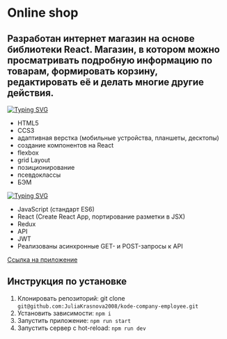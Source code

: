 # Online shop

## Разработан интернет магазин на основе библиотеки React. Магазин, в котором можно просматривать подробную информацию по товарам, формировать корзину, редактировать её и делать многие другие действия.

[![Typing SVG](https://readme-typing-svg.demolab.com?font=Inter&size=18&pause=1000&color=3456F3&multiline=true&width=500&height=30&lines=%D0%92%D1%91%D1%80%D1%81%D1%82%D0%BA%D0%B0+%D0%B8+JSX)](https://git.io/typing-svg)

- HTML5
- CCS3
- адаптивная верстка (мобильные устройства, планшеты, десктопы)
- создание компонентов на React
- flexbox
- grid Layout
- позиционирование
- псевдоклассы
- БЭМ

[![Typing SVG](https://readme-typing-svg.demolab.com?font=Inter&size=18&pause=1000&color=3456F3&multiline=true&width=500&height=30&lines=%D0%A4%D1%83%D0%BD%D0%BA%D1%86%D0%B8%D0%BE%D0%BD%D0%B0%D0%BB%D1%8C%D0%BD%D0%BE%D1%81%D1%82%D1%8C+%D0%BD%D0%B0+%C2%ABReact%C2%BB+%D0%B8+JS)](https://git.io/typing-svg)

- JavaScript (стандарт ES6)
- React (Create React App, портирование разметки в JSX)
- Redux
- API
- JWT
- Реализованы асинхронные GET- и POST-запросы к API

[Ссылка на приложение ](https://online-shop-f9eb7.web.app/)

## Инструкция по установке

1. Клонировать репозиторий: git clone
   `git@github.com:JuliaKrasnova2008/kode-company-employee.git`
2. Установить зависимости:
   `npm i`
3. Запустить приложение:
   `npm run start`
4. Запустить сервер с hot-reload:
   `npm run dev`

